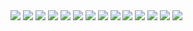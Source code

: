 <img src="Screenshot/loadFile.png"/>
<img src="Screenshot/allList1.PNG"/>
<img src="Screenshot/allList2.PNG"/>
<img src="Screenshot/levelList.PNG"/>
<img src="Screenshot/searchWord.PNG"/>
<img src="Screenshot/addWord1.PNG"/>
<img src="Screenshot/addWord2.PNG"/>
<img src="Screenshot/updateItem1.PNG"/>
<img src="Screenshot/updateItem2.PNG"/>
<img src="Screenshot/delate1.PNG"/>
<img src="Screenshot/delate2.PNG"/>
<img src="Screenshot/save1.PNG"/>
<img src="Screenshot/save2.PNG"/>
<img src="Screenshot/finish.PNG"/>
